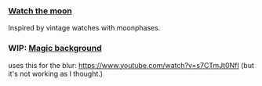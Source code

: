 ### [**Watch the moon**](https://lichfolky.github.io/p5-experiments/watch-the-moon/)

Inspired by vintage watches with moonphases.

### WIP: [**Magic background**](https://lichfolky.github.io/p5-experiments/magic-background/)

uses this for the blur: https://www.youtube.com/watch?v=s7CTmJt0NfI
(but it's not working as I thought.)